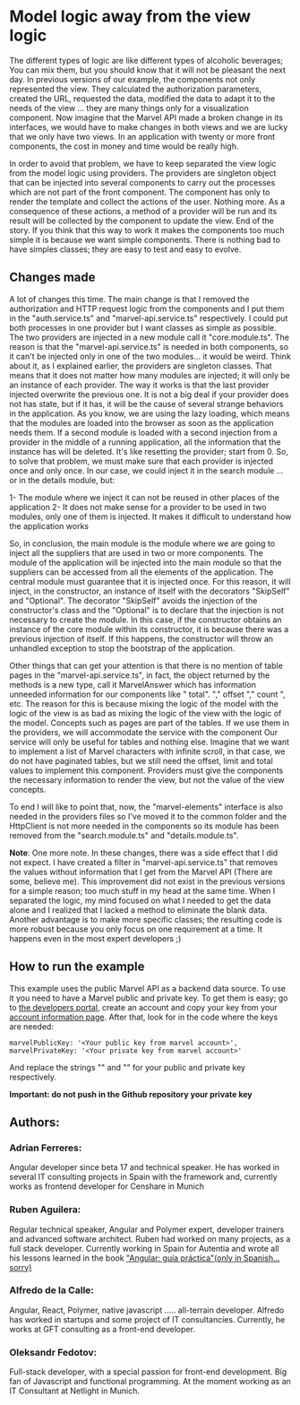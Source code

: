 # Model logic away from the view logic

The different types of logic are like different types of alcoholic beverages; You can mix them, but you should know that it will not be pleasant the next day. In previous versions of our example, the components not only represented the view. They calculated the authorization parameters, created the URL, requested the data, modified the data to adapt it to the needs of the view ... they are many things only for a visualization component. Now imagine that the Marvel API made a broken change in its interfaces, we would have to make changes in both views and we are lucky that we only have two views. In an application with twenty or more front components, the cost in money and time would be really high.

In order to avoid that problem, we have to keep separated the view logic from the model logic using providers. The providers are singleton object that can be injected into several components to carry out the processes which are not part of the front component. The component has only to render the template and collect the actions of the user. Nothing more. As a consequence of these actions, a method of a provider will be run and its result will be collected by the component to update the view. End of the story. If you think that this way to work it makes the components too much simple it is because we want simple components. There is nothing bad to have simples classes; they are easy to test and easy to evolve. 

## Changes made

A lot of changes this time. The main change is that I removed the authorization and HTTP request logic from the components and I put them in the "auth.service.ts" and "marvel-api.service.ts" respectively. I could put both processes in one provider but I want classes as simple as possible. The two providers are injected in a new module call it "core.module.ts". The reason is that the "marvel-api.service.ts" is needed in both components, so it can't be injected only in one of the two modules... it would be weird.
Think about it, as I explained earlier, the providers are singleton classes. That means that it does not matter how many modules are injected; it will only be an instance of each provider. The way it works is that the last provider injected overwrite the previous one. It is not a big deal if your provider does not has state, but if it has, it will be the cause of several strange behaviors in the application. As you know, we are using the lazy loading, which means that the modules are loaded into the browser as soon as the application needs them. If a second module is loaded with a second injection from a provider in the middle of a running application, all the information that the instance has will be deleted. It's like resetting the provider; start from 0. So, to solve that problem, we must make sure that each provider is injected once and only once. In our case, we could inject it in the search module ... or in the details module, but:

1- The module where we inject it can not be reused in other places of the application
2- It does not make sense for a provider to be used in two modules, only one of them is injected. It makes it difficult to understand how the application works

So, in conclusion, the main module is the module where we are going to inject all the suppliers that are used in two or more components. The module of the application will be injected into the main module so that the suppliers can be accessed from all the elements of the application. The central module must guarantee that it is injected once. For this reason, it will inject, in the constructor, an instance of itself with the decorators "SkipSelf" and "Optional". The decorator "SkipSelf" avoids the injection of the constructor's class and the "Optional" is to declare that the injection is not necessary to create the module. In this case, if the constructor obtains an instance of the core module within its constructor, it is because there was a previous injection of itself. If this happens, the constructor will throw an unhandled exception to stop the bootstrap of the application.

Other things that can get your attention is that there is no mention of table pages in the "marvel-api.service.ts", in fact, the object returned by the methods is a new type, call it MarvelAnswer which has information unneeded information for our components like " total". "," offset "," count ", etc. The reason for this is because mixing the logic of the model with the logic of the view is as bad as mixing the logic of the view with the logic of the model. Concepts such as pages are part of the tables. If we use them in the providers, we will accommodate the service with the component Our service will only be useful for tables and nothing else. Imagine that we want to implement a list of Marvel characters with infinite scroll, in that case, we do not have paginated tables, but we still need the offset, limit and total values ​​to implement this component. Providers must give the components the necessary information to render the view, but not the value of the view concepts. 

To end I will like to point that, now, the "marvel-elements" interface is also needed in the providers files so I've moved it to the common folder and the HttpClient is not more needed in the components so its module has been removed from the "search.module.ts" and "details.module.ts".

**Note**:
One more note. In these changes, there was a side effect that I did not expect. I have created a filter in "marvel-api.service.ts" that removes the values without information that I get from the Marvel API (There are some, believe me). This improvement did not exist in the previous versions for a simple reason; too much stuff in my head at the same time. When I separated the logic, my mind focused on what I needed to get the data alone and I realized that I lacked a method to eliminate the blank data. Another advantage is to make more specific classes; the resulting code is more robust because you only focus on one requirement at a time. It happens even in the most expert developers ;)

## How to run the example

This example uses the public Marvel API as a backend data source. To use it you need to have a Marvel public and private key. To get them is easy; go to [the developers portal](https://developer.marvel.com/), create an account and copy your key from your [account information page](https://developer.marvel.com/account). After that, look for in the code where the keys are needed:
```
marvelPublicKey: '<Your public key from marvel account>',
marvelPrivateKey: '<Your private key from marvel account>'
```
And replace the strings "<Your public key from marvel account>" and "<Your private key from marvel account>" for your public and private key respectively.

**Important: do not push in the Github repository your private key**

## Authors:

### Adrian Ferreres:
Angular developer since beta 17 and technical speaker. He has worked in several IT consulting projects in Spain with the framework and, currently works as frontend developer for Censhare in Munich

### Ruben Aguilera:
Regular technical speaker, Angular and Polymer expert, developer trainers and advanced software architect. Ruben had worked on many projects, as a full stack developer. Currently working in Spain for Autentia and wrote all his lessons learned in the book ["Angular: guía práctica"(only in Spanish... sorry)](https://leanpub.com/angular-guia-practica)

### Alfredo de la Calle:
Angular, React, Polymer, native javascript ..... all-terrain developer. Alfredo has worked in startups and some project of IT consultancies.  Currently, he works at GFT consulting as a front-end developer.

### Oleksandr Fedotov:
Full-stack developer, with a special passion for front-end development. Big fan of Javascript and functional programming. At the moment working as an IT Consultant at Netlight in Munich.
